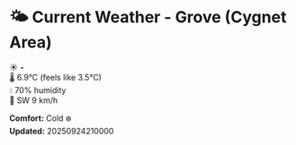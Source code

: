 # 🌤️ Current Weather - Grove (Cygnet Area)

☀️ **-**  
🌡️ 6.9°C (feels like 3.5°C)  
💧 70% humidity  
💨 SW 9 km/h  

**Comfort:** Cold ❄️  
**Updated:** 20250924210000
